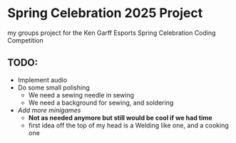 # Spring Celebration 2025 Project
my groups project for the Ken Garff Esports Spring Celebration Coding Competition

## TODO:
* Implement audio
* Do some small polishing
    - We need a sewing needle in sewing
    - We need a background for sewing, and soldering
* *Add more minigames*
    - **Not as needed anymore but still would be cool if we had time**
    - first idea off the top of my head is a Welding like one, and a cooking one